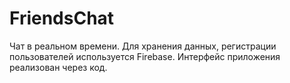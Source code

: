 # FriendsChat
Чат в реальном времени. Для хранения данных, регистрации пользователей используется  Firebase. Интерфейс приложения реализован через код.

